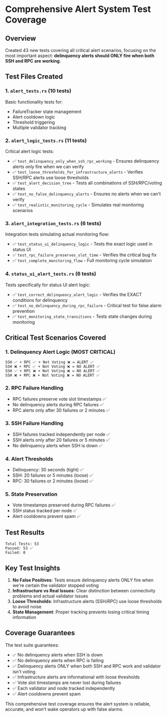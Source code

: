 # Comprehensive Alert System Test Coverage

## Overview
Created 43 new tests covering all critical alert scenarios, focusing on the most important aspect: **delinquency alerts should ONLY fire when both SSH and RPC are working**.

## Test Files Created

### 1. `alert_tests.rs` (10 tests)
Basic functionality tests for:
- FailureTracker state management
- Alert cooldown logic
- Threshold triggering
- Multiple validator tracking

### 2. `alert_logic_tests.rs` (11 tests)
Critical alert logic tests:
- ✅ `test_delinquency_only_when_ssh_rpc_working` - Ensures delinquency alerts only fire when we can verify
- ✅ `test_loose_thresholds_for_infrastructure_alerts` - Verifies SSH/RPC alerts use loose thresholds
- ✅ `test_alert_decision_tree` - Tests all combinations of SSH/RPC/voting states
- ✅ `test_no_false_delinquency_alerts` - Ensures no alerts when we can't verify
- ✅ `test_realistic_monitoring_cycle` - Simulates real monitoring scenarios

### 3. `alert_integration_tests.rs` (6 tests)
Integration tests simulating actual monitoring flow:
- ✅ `test_status_ui_delinquency_logic` - Tests the exact logic used in status UI
- ✅ `test_rpc_failure_preserves_slot_time` - Verifies the critical bug fix
- ✅ `test_complete_monitoring_flow` - Full monitoring cycle simulation

### 4. `status_ui_alert_tests.rs` (6 tests)
Tests specifically for status UI alert logic:
- ✅ `test_correct_delinquency_alert_logic` - Verifies the EXACT conditions for delinquency
- ✅ `test_no_delinquency_during_rpc_failure` - Critical test for false alarm prevention
- ✅ `test_monitoring_state_transitions` - Tests state changes during monitoring

## Critical Test Scenarios Covered

### 1. **Delinquency Alert Logic** (MOST CRITICAL)
```
SSH ✅ + RPC ✅ + Not Voting ❌ = ALERT ✅
SSH ❌ + RPC ✅ + Not Voting ❌ = NO ALERT ✅
SSH ✅ + RPC ❌ + Not Voting ❌ = NO ALERT ✅
SSH ❌ + RPC ❌ + Not Voting ❌ = NO ALERT ✅
```

### 2. **RPC Failure Handling**
- RPC failures preserve vote slot timestamps ✅
- No delinquency alerts during RPC failures ✅
- RPC alerts only after 30 failures or 2 minutes ✅

### 3. **SSH Failure Handling**
- SSH failures tracked independently per node ✅
- SSH alerts only after 20 failures or 5 minutes ✅
- No delinquency alerts when SSH is down ✅

### 4. **Alert Thresholds**
- Delinquency: 30 seconds (tight) ✅
- SSH: 20 failures or 5 minutes (loose) ✅
- RPC: 30 failures or 2 minutes (loose) ✅

### 5. **State Preservation**
- Vote timestamps preserved during RPC failures ✅
- SSH status tracked per node ✅
- Alert cooldowns prevent spam ✅

## Test Results
```
Total Tests: 53
Passed: 53 ✅
Failed: 0
```

## Key Test Insights

1. **No False Positives**: Tests ensure delinquency alerts ONLY fire when we're certain the validator stopped voting
2. **Infrastructure vs Real Issues**: Clear distinction between connectivity problems and actual validator issues
3. **Loose Thresholds**: Infrastructure alerts (SSH/RPC) use loose thresholds to avoid noise
4. **State Management**: Proper tracking prevents losing critical timing information

## Coverage Guarantees

The test suite guarantees:
- ✅ No delinquency alerts when SSH is down
- ✅ No delinquency alerts when RPC is failing
- ✅ Delinquency alerts ONLY when both SSH and RPC work and validator isn't voting
- ✅ Infrastructure alerts are informational with loose thresholds
- ✅ Vote slot timestamps are never lost during failures
- ✅ Each validator and node tracked independently
- ✅ Alert cooldowns prevent spam

This comprehensive test coverage ensures the alert system is reliable, accurate, and won't wake operators up with false alarms.